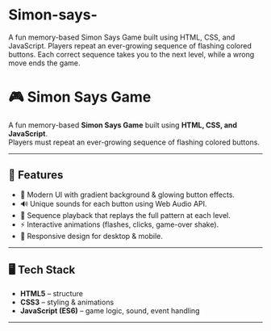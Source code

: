 # Simon-says-
A fun memory-based Simon Says Game built using HTML, CSS, and JavaScript. Players repeat an ever-growing sequence of flashing colored buttons. Each correct sequence takes you to the next level, while a wrong move ends the game.
# 🎮 Simon Says Game  

A fun memory-based **Simon Says Game** built using **HTML, CSS, and JavaScript**.  
Players must repeat an ever-growing sequence of flashing colored buttons.  

---

## 🚀 Features  
- 🎨 Modern UI with gradient background & glowing button effects.  
- 🔊 Unique sounds for each button using Web Audio API.  
- 🔁 Sequence playback that replays the full pattern at each level.  
- ⚡ Interactive animations (flashes, clicks, game-over shake).  
- 📱 Responsive design for desktop & mobile.  

---

## 🖥️ Tech Stack  
- **HTML5** – structure  
- **CSS3** – styling & animations  
- **JavaScript (ES6)** – game logic, sound, event handling  

---

 

